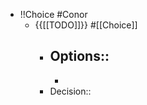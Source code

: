 - !!Choice #Conor
    - {{[[TODO]]}} #[[Choice]] 
        - Options::
            - 
            - 
        - Decision::
